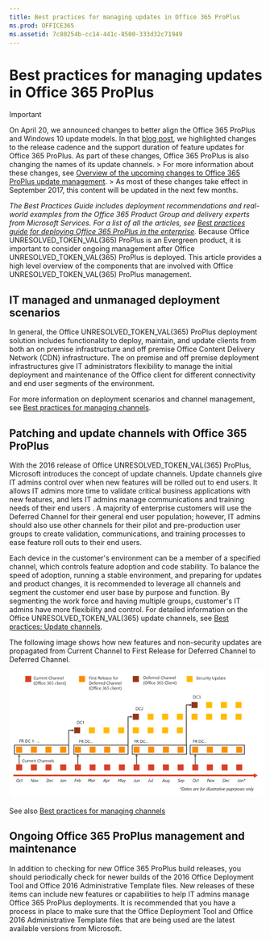 ```yaml
---
title: Best practices for managing updates in Office 365 ProPlus
ms.prod: OFFICE365
ms.assetid: 7c80254b-cc14-441c-8500-333d32c71949
---
```



# Best practices for managing updates in Office 365 ProPlus

> [!IMPORTANT]
> On April 20, we announced changes to better align the Office 365 ProPlus and Windows 10 update models. In that  [blog post](https://go.microsoft.com/fwlink/p/?linkid=846981), we highlighted changes to the release cadence and the support duration of feature updates for Office 365 ProPlus. As part of these changes, Office 365 ProPlus is also changing the names of its update channels. > For more information about these changes, see  [Overview of the upcoming changes to Office 365 ProPlus update management](overview-of-the-upcoming-changes-to-office-365-proplus-update-management.md). > As most of these changes take effect in September 2017, this content will be updated in the next few months. 
  
    
    

 *The Best Practices Guide includes deployment recommendations and real-world examples from the Office 365 Product Group and delivery experts from Microsoft Services. For a list of all the articles, see  [Best practices guide for deploying Office 365 ProPlus in the enterprise](best-practices-guide-for-deploying-office-365-proplus-in-the-enterprise.md).* 
Because Office UNRESOLVED_TOKEN_VAL(365) ProPlus is an Evergreen product, it is important to consider ongoing management after Office UNRESOLVED_TOKEN_VAL(365) ProPlus is deployed. This article provides a high level overview of the components that are involved with Office UNRESOLVED_TOKEN_VAL(365) ProPlus management.
  
    
    


## IT managed and unmanaged deployment scenarios

In general, the Office UNRESOLVED_TOKEN_VAL(365) ProPlus deployment solution includes functionality to deploy, maintain, and update clients from both an on premise infrastructure and off premise Office Content Delivery Network (CDN) infrastructure. The on premise and off premise deployment infrastructures give IT administrators flexibility to manage the initial deployment and maintenance of the Office client for different connectivity and end user segments of the environment.
  
    
    
For more information on deployment scenarios and channel management, see  [Best practices for managing channels](best-practices-for-managing-channels.md).
  
    
    

## Patching and update channels with Office 365 ProPlus

With the 2016 release of Office UNRESOLVED_TOKEN_VAL(365) ProPlus, Microsoft introduces the concept of update channels. Update channels give IT admins control over when new features will be rolled out to end users. It allows IT admins more time to validate critical business applications with new features, and lets IT admins manage communications and training needs of their end users . A majority of enterprise customers will use the Deferred Channel for their general end user population; however, IT admins should also use other channels for their pilot and pre-production user groups to create validation, communications, and training processes to ease feature roll outs to their end users.
  
    
    
Each device in the customer's environment can be a member of a specified channel, which controls feature adoption and code stability. To balance the speed of adoption, running a stable environment, and preparing for updates and product changes, it is recommended to leverage all channels and segment the customer end user base by purpose and function. By segmenting the work force and having multiple groups, customer's IT admins have more flexibility and control. For detailed information on the Office UNRESOLVED_TOKEN_VAL(365) update channels, see  [Best practices: Update channels](best-practices-update-channels.md).
  
    
    
The following image shows how new features and non-security updates are propagated from Current Channel to First Release for Deferred Channel to Deferred Channel.
  
    
    

  
    
    
![Office 365 release cadence](images/99a17880-4029-44e9-b478-be4058c30f92.png)
  
    
    
See also  [Best practices for managing channels](best-practices-for-managing-channels.md)
  
    
    

## Ongoing Office 365 ProPlus management and maintenance

In addition to checking for new Office 365 ProPlus build releases, you should periodically check for newer builds of the 2016 Office Deployment Tool and Office 2016 Administrative Template files. New releases of these items can include new features or capabilities to help IT admins manage Office 365 ProPlus deployments. It is recommended that you have a process in place to make sure that the Office Deployment Tool and Office 2016 Administrative Template files that are being used are the latest available versions from Microsoft.
  
    
    


